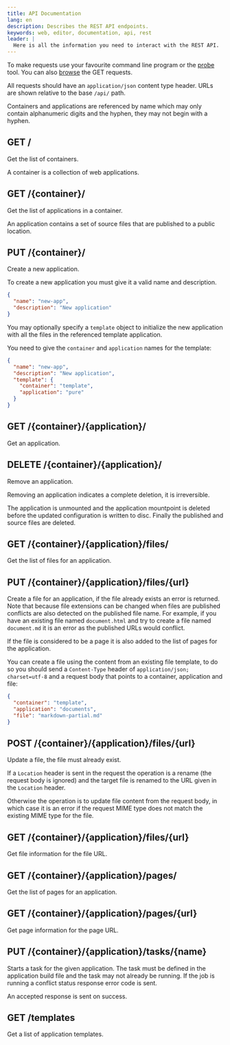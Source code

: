 ```yaml
---
title: API Documentation
lang: en
description: Describes the REST API endpoints.
keywords: web, editor, documentation, api, rest
leader: |
  Here is all the information you need to interact with the REST API.
---
```


<div class="api">

To make requests use your favourite command line program or the [probe](/tools/api/probe/ "API Probe") tool. You can also [browse](/tools/api/browser/ "API Browser") the GET requests.

All requests should have an `application/json` content type header. URLs are shown relative to the base `/api/` path.

Containers and applications are referenced by name which may only contain alphanumeric digits and the hyphen, they may not begin with a hyphen.

## GET /

Get the list of containers.

A container is a collection of web applications.

## GET /{container}/

Get the list of applications in a container.

An application contains a set of source files that are published to a public location.

## PUT /{container}/

Create a new application.

To create a new application you must give it a valid name and description.

```json
{
  "name": "new-app",
  "description": "New application"
}
```

You may optionally specify a `template` object to initialize the new
application with all the files in the referenced template application.

You need to give the `container` and `application` names for the template:

```json
{
  "name": "new-app",
  "description": "New application",
  "template": {
    "container": "template",
    "application": "pure"
  }
}
```

## GET /{container}/{application}/

Get an application.

## DELETE /{container}/{application}/

Remove an application.

Removing an application indicates a complete deletion, it is
irreversible.

The application is unmounted and the application mountpoint is
deleted before the updated configuration is written to disc. Finally
the published and source files are deleted.

## GET /{container}/{application}/files/

Get the list of files for an application.

## PUT /{container}/{application}/files/{url}

Create a file for an application, if the file already exists an
error is returned. Note that because file extensions can be changed
when files are published conflicts are also detected on the published
file name. For example, if you have an existing file
named `document.html` and try to create a file named `document.md`
it is an error as the published URLs would conflict.

If the file is considered to be a page it is also added to the list
of pages for the application.

You can create a file using the content from an existing file template,
to do so you should send a `Content-Type` header of
`application/json; charset=utf-8` and a request body that points to a
container, application and file:

```json
{
  "container": "template",
  "application": "documents",
  "file": "markdown-partial.md"
}
```

## POST /{container}/{application}/files/{url}

Update a file, the file must already exist.

If a `Location` header is sent in the request the operation is a rename
(the request body is ignored) and the target file is renamed to the URL
given in the `Location` header.

Otherwise the operation is to update file content from the request body,
in which case it is an error if the request MIME type does not match the
existing MIME type for the file.

## GET /{container}/{application}/files/{url}

Get file information for the file URL.

## GET /{container}/{application}/pages/

Get the list of pages for an application.

## GET /{container}/{application}/pages/{url}

Get page information for the page URL.

## PUT /{container}/{application}/tasks/{name}

Starts a task for the given application. The task must be defined 
in the application build file and the task may not already be 
running. If the job is running a conflict status response error 
code is sent.

An accepted response is sent on success.

## GET /templates

Get a list of application templates.

</div>
